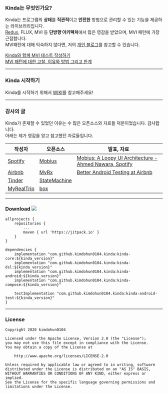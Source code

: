 ### Kinda는 무엇인가요?
Kinda는 프로그램의 **상태**를 **직관적**이고 **안전한** 방법으로 관리할 수 있는 기능을 제공하는 라이브러리입니다.  
[Redux](https://redux.js.org/), FLUX, MVI 등 **단방향 아키텍처**에서 많은 영감을 받았으며, MVI 패턴에 가장 근접합니다.  
MVI패턴에 대해 익숙하지 않다면, 저의 [개인 블로그](https://medium.com/@dikolight203/mvi-%ED%8C%A8%ED%84%B4%EC%97%90-%EB%8C%80%ED%95%9C-%EA%B3%A0%EC%B0%B0-%EC%9D%B4%EC%9C%A0%EC%99%80-%EB%B0%A9%EB%B2%95-%EA%B7%B8%EB%A6%AC%EA%B3%A0-%ED%95%9C%EA%B3%84-767cc9973c98)를 참고할 수 있습니다.  


[Kinda와 함께 MVI 테스트 작성하기](https://medium.com/@kimdohun0104/kinda%EC%99%80-%ED%95%A8%EA%BB%98-mvi-%ED%85%8C%EC%8A%A4%ED%8A%B8-%EC%9E%91%EC%84%B1%ED%95%98%EA%B8%B0-7f589e50846c)  
[MVI 패턴에 대한 고찰, 이유와 방법 그리고 한계](https://medium.com/@kimdohun0104/mvi-%ED%8C%A8%ED%84%B4%EC%97%90-%EB%8C%80%ED%95%9C-%EA%B3%A0%EC%B0%B0-%EC%9D%B4%EC%9C%A0%EC%99%80-%EB%B0%A9%EB%B2%95-%EA%B7%B8%EB%A6%AC%EA%B3%A0-%ED%95%9C%EA%B3%84-767cc9973c98)

---

### Kinda 시작하기
Kinda를 시작하기 위해서 [WIKI](https://github.com/kimdohun0104/kinda-mvi/wiki)를 참고해주세요!

---

### 감사의 글
Kinda가 존재할 수 있었던 이유는 수 많은 오픈소스와 자료들 덕분이었습니다. 감사합니다.  
아래는 제가 영감을 얻고 참고했던 자료들입니다. 

| 작성자 | 오픈소스 | 발표, 자료 |
|---|---|---|
| [Spotify](https://www.spotify.com/kr-ko/why-not-available/) |  [Mobius](https://github.com/spotify/mobius) | [Mobius: A Loopy UI Architecture - Ahmed Nawara, Spotify](https://www.facebook.com/watch/?v=2025571921049235) |
| [Airbnb](https://www.airbnb.co.kr/) | [MvRx](https://github.com/airbnb/MvRx) | [Better Android Testing at Airbnb](https://medium.com/airbnb-engineering/better-android-testing-at-airbnb-part-4-testing-viewmodels-550d929126c8) |
| [Tinder](https://tinder.com/) |[StateMachine](https://github.com/Tinder/StateMachine) | |
| [MyRealTrip](https://www.myrealtrip.com/) | [box](https://github.com/myrealtrip/box) | |
---

### Download [![](https://jitpack.io/v/kimdohun0104/kinda-mvi.svg)](https://jitpack.io/#kimdohun0104/kinda-mvi)
```
allprojects {
    repositories {
        ...
        maven { url 'https://jitpack.io' }
    }
}

dependencies {
    implementation "com.github.kimdohun0104.kinda:kinda-core:${kinda_version}"
    implementation "com.github.kimdohun0104.kinda:kinda-dsl:${kinda_version}"
    implementation "com.github.kimdohun0104.kinda:kinda-android:${kinda_version}"
    implementation "com.github.kimdohun0104.kinda:kinda-compose:${kinda_version}"
    
    testImplementation "com.github.kimdohun0104.kinda:kinda-android-test:${kinda_version}"
}
```

---

### License
```
Copyright 2020 kimdohun0104

Licensed under the Apache License, Version 2.0 (the "License");
you may not use this file except in compliance with the License.
You may obtain a copy of the License at

    http://www.apache.org/licenses/LICENSE-2.0

Unless required by applicable law or agreed to in writing, software
distributed under the License is distributed on an "AS IS" BASIS,
WITHOUT WARRANTIES OR CONDITIONS OF ANY KIND, either express or implied.
See the License for the specific language governing permissions and
limitations under the License.
```

